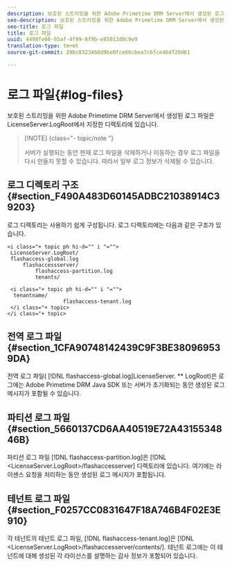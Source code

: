 ```yaml
---
description: 보호된 스트리밍을 위한 Adobe Primetime DRM Server에서 생성된 로그 파일은 LicenseServer.LogRoot에서 지정한 디렉토리에 있습니다.
seo-description: 보호된 스트리밍을 위한 Adobe Primetime DRM Server에서 생성된 로그 파일은 LicenseServer.LogRoot에서 지정한 디렉토리에 있습니다.
seo-title: 로그 파일
title: 로그 파일
uuid: 4498fe60-65af-4f99-8f9b-e85013d0c9e9
translation-type: tm+mt
source-git-commit: 29bc8323460d9be0fce66cbea7c6fce46df20d61

---
```



# 로그 파일{#log-files}

보호된 스트리밍을 위한 Adobe Primetime DRM Server에서 생성된 로그 파일은 LicenseServer.LogRoot에서 지정한 디렉토리에 있습니다.

>[!NOTE] {class=&quot;- topic/note &quot;}
>
>서버가 실행되는 동안 현재 로그 파일을 삭제하거나 이동하는 경우 로그 파일을 다시 만들지 못할 수 있습니다. 따라서 일부 로그 정보가 삭제될 수 있습니다.

## 로그 디렉토리 구조 {#section_F490A483D60145ADBC21038914C39203}

로그 디렉토리는 사용하기 쉽게 구성됩니다. 로그 디렉토리에는 다음과 같은 구조가 있습니다.

```
<i class="+ topic ph hi-d="" i "="">
 LicenseServer.LogRoot/ 
 flashaccess-global.log 
     flashaccessserver/ 
         flashaccess-partition.log 
         tenants/ 
             
 <i class="+ topic ph hi-d="" i "="">
  tenantname/ 
                  flashaccess-tenant.log
 </i class="+ topic>
</i class="+ topic>
```

## 전역 로그 파일 {#section_1CFA90748142439C9F3BE380969539DA}

전역 로그 파일( [!DNL flashaccess-global.log]LicenseServer. ** LogRoot)은 로그에는 Adobe Primetime DRM Java SDK 또는 서버가 초기화되는 동안 생성된 로그 메시지가 포함될 수 있습니다.

## 파티션 로그 파일 {#section_5660137CD6AA40519E72A4315534846B}

파티션 로그 파일 [!DNL flashaccess-partition.log]은 [!DNL <LicenseServer.LogRoot>/flashaccesserver] 디렉토리에 있습니다. 여기에는 라이센스 요청을 처리하는 동안 생성된 로그 메시지가 포함됩니다.

## 테넌트 로그 파일 {#section_F0257CC0831647F18A746B4F02E3E910}

각 테넌트의 테넌트 로그 파일, [!DNL flashaccess-tenant.log]은 [!DNL &lt;LicenseServer.LogRoot>/flashaccesserver/contents/<tenantname>]. 테넌트 로그에는 이 테넌트에 대해 생성된 각 라이선스를 설명하는 감사 정보가 포함되어 있습니다.
